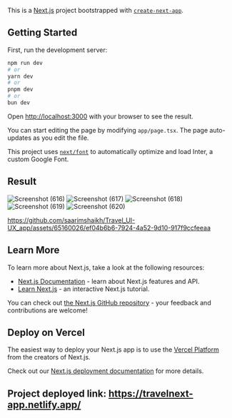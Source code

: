 This is a [Next.js](https://nextjs.org/) project bootstrapped with [`create-next-app`](https://github.com/vercel/next.js/tree/canary/packages/create-next-app).

## Getting Started

First, run the development server:

```bash
npm run dev
# or
yarn dev
# or
pnpm dev
# or
bun dev
```

Open [http://localhost:3000](http://localhost:3000) with your browser to see the result.

You can start editing the page by modifying `app/page.tsx`. The page auto-updates as you edit the file.

This project uses [`next/font`](https://nextjs.org/docs/basic-features/font-optimization) to automatically optimize and load Inter, a custom Google Font.

## Result
![Screenshot (616)](https://github.com/saarimshaikh/Travel_UI-UX_app/assets/65160026/7c168a87-663b-486e-a5a8-e800e11fc767)
![Screenshot (617)](https://github.com/saarimshaikh/Travel_UI-UX_app/assets/65160026/8f013b61-8e7d-4260-85d7-a53b5c48a7c7)
![Screenshot (618)](https://github.com/saarimshaikh/Travel_UI-UX_app/assets/65160026/f896704e-0feb-4f9a-97a1-49dff0fd2f50)
![Screenshot (619)](https://github.com/saarimshaikh/Travel_UI-UX_app/assets/65160026/de39f794-e557-4ef1-a37c-52953bdc45f0)
![Screenshot (620)](https://github.com/saarimshaikh/Travel_UI-UX_app/assets/65160026/58e1acb5-df50-4e6f-b821-0a0e27152ed6)



https://github.com/saarimshaikh/Travel_UI-UX_app/assets/65160026/ef04b6b6-7924-4a52-9d10-917f9ccfeeaa


## Learn More

To learn more about Next.js, take a look at the following resources:

- [Next.js Documentation](https://nextjs.org/docs) - learn about Next.js features and API.
- [Learn Next.js](https://nextjs.org/learn) - an interactive Next.js tutorial.

You can check out [the Next.js GitHub repository](https://github.com/vercel/next.js/) - your feedback and contributions are welcome!

## Deploy on Vercel

The easiest way to deploy your Next.js app is to use the [Vercel Platform](https://vercel.com/new?utm_medium=default-template&filter=next.js&utm_source=create-next-app&utm_campaign=create-next-app-readme) from the creators of Next.js.

Check out our [Next.js deployment documentation](https://nextjs.org/docs/deployment) for more details.

## Project deployed link: https://travelnext-app.netlify.app/
